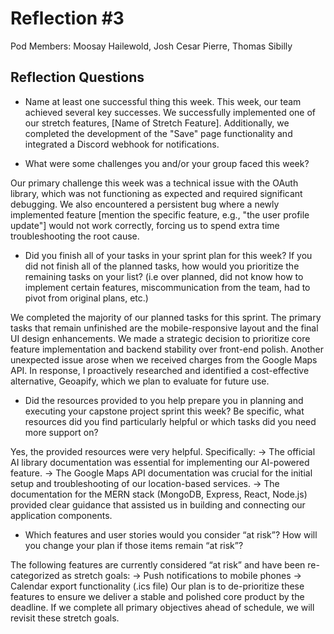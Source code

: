 # Reflection #3

Pod Members: Moosay Hailewold, Josh Cesar Pierre, Thomas Sibilly

## Reflection Questions

* Name at least one successful thing this week.
This week, our team achieved several key successes. We successfully implemented one of our stretch features, [Name of Stretch Feature]. Additionally, we completed the development of the "Save" page functionality and integrated a Discord webhook for notifications.



* What were some challenges you and/or your group faced this week?
  
Our primary challenge this week was a technical issue with the OAuth library, which was not functioning as expected and required significant debugging. We also encountered a persistent bug where a newly implemented feature [mention the specific feature, e.g., "the user profile update"] would not work correctly, forcing us to spend extra time troubleshooting the root cause.


* Did you finish all of your tasks in your sprint plan for this week? If you did not finish all of the planned tasks, how would you prioritize the remaining tasks on your list?  (i.e over planned, did not know how to implement certain features, miscommunication from the team, had to pivot from original plans, etc.)

We completed the majority of our planned tasks for this sprint. The primary tasks that remain unfinished are the mobile-responsive layout and the final UI design enhancements. We made a strategic decision to prioritize core feature implementation and backend stability over front-end polish.
Another unexpected issue arose when we received charges from the Google Maps API. In response, I proactively researched and identified a cost-effective alternative, Geoapify, which we plan to evaluate for future use.


* Did the resources provided to you help prepare you in planning and executing your capstone project sprint this week? Be specific, what resources did you find particularly helpful or which tasks did you need more support on?


Yes, the provided resources were very helpful. Specifically:
  -> The official AI library documentation was essential for implementing our AI-powered feature.
  -> The Google Maps API documentation was crucial for the initial setup and troubleshooting of our location-based services.
  -> The documentation for the MERN stack (MongoDB, Express, React, Node.js) provided clear guidance that assisted us in building and connecting our application components.


* Which features and user stories would you consider “at risk”? How will you change your plan if those items remain “at risk”?

The following features are currently considered “at risk” and have been re-categorized as stretch goals:
  -> Push notifications to mobile phones
  -> Calendar export functionality (.ics file)
Our plan is to de-prioritize these features to ensure we deliver a stable and polished core product by the deadline. If we complete all primary objectives ahead of schedule, we will revisit these stretch goals.



